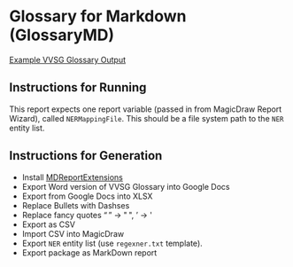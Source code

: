 # Glossary for Markdown (GlossaryMD)

[Example VVSG Glossary Output](vvsg_living_glossary.md)

## Instructions for Running

This report expects one report variable (passed in from MagicDraw Report Wizard), called `NERMappingFile`. This should be a file system path to the `NER` entity list.

## Instructions for Generation

- Install [MDReportExtensions](https://github.com/HiltonRoscoe/MDReportExtensions)
- Export Word version of VVSG Glossary into Google Docs
- Export from Google Docs into XLSX
- Replace Bullets with Dashses
- Replace fancy quotes “ ” ->  " ",  ’ -> '
- Export as CSV
- Import CSV into MagicDraw
- Export `NER` entity list (use `regexner.txt` template).
- Export package as MarkDown report
